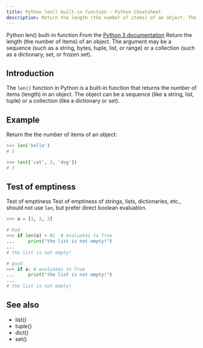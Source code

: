 ```yaml
---
title: Python len() built-in function - Python Cheatsheet
description: Return the length (the number of items) of an object. The argument may be a sequence (such as a string, bytes, tuple, list, or range) or a collection (such as a dictionary, set, or frozen set).
---
```


<base-title :title="frontmatter.title" :description="frontmatter.description">
Python len() built-in function
</base-title>

<base-disclaimer>
  <base-disclaimer-title>
    From the <a target="_blank" href="https://docs.python.org/3/library/functions.html#len">Python 3 documentation</a>
  </base-disclaimer-title>
  <base-disclaimer-content>
   Return the length (the number of items) of an object. The argument may be a sequence (such as a string, bytes, <router-link to="/builtin/tuple">tuple</router-link>, <router-link to="/builtin/list">list</router-link>, or <router-link to="/builtin/range">range</router-link>) or a collection (such as a <router-link to="/builtin/dict">dictionary</router-link>, <router-link to="/builtin/set">set</router-link>, or <router-link to="/builtin/frozenset">frozen set</router-link>).
  </base-disclaimer-content>
</base-disclaimer>

## Introduction

The `len()` function in Python is a built-in function that returns the number of items (length) in an object. The object can be a sequence (like a string, list, tuple) or a collection (like a dictionary or set).

## Example

Return the the number of items of an object:

```python
>>> len('hello')
# 5

>>> len(['cat', 3, 'dog'])
# 3
```

## Test of emptiness

<base-warning>
  <base-warning-title>Test of emptiness</base-warning-title>
    <base-warning-content>
      Test of emptiness of strings, lists, dictionaries, etc., should not use
    <code>len</code>, but prefer direct boolean evaluation.
  </base-warning-content>
</base-warning>

```python
>>> a = [1, 2, 3]

# bad
>>> if len(a) > 0:  # evaluates to True
...     print("the list is not empty!")
...
# the list is not empty!

# good
>>> if a: # evaluates to True
...     print("the list is not empty!")
...
# the list is not empty!
```

## See also

- <router-link to="/builtin/list">list()</router-link>
- <router-link to="/builtin/tuple">tuple()</router-link>
- <router-link to="/builtin/dict">dict()</router-link>
- <router-link to="/builtin/set">set()</router-link>
